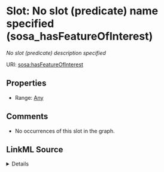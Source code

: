 

# Slot: No slot (predicate) name specified (sosa_hasFeatureOfInterest)


_No slot (predicate) description specified_







URI: [sosa:hasFeatureOfInterest](http://www.w3.org/ns/sosa/hasFeatureOfInterest)



<!-- no inheritance hierarchy -->








## Properties

* Range: [Any](../classes/Any.md)





## Comments

* No occurrences of this slot in the graph.



## LinkML Source

<details>

```yaml
name: sosa_hasFeatureOfInterest
description: No slot (predicate) description specified
title: No slot (predicate) name specified
comments:
- No occurrences of this slot in the graph.
from_schema: sawgraph-kg
rank: 1000
slot_uri: sosa:hasFeatureOfInterest
alias: sosa_hasFeatureOfInterest
range: Any

```
</details>